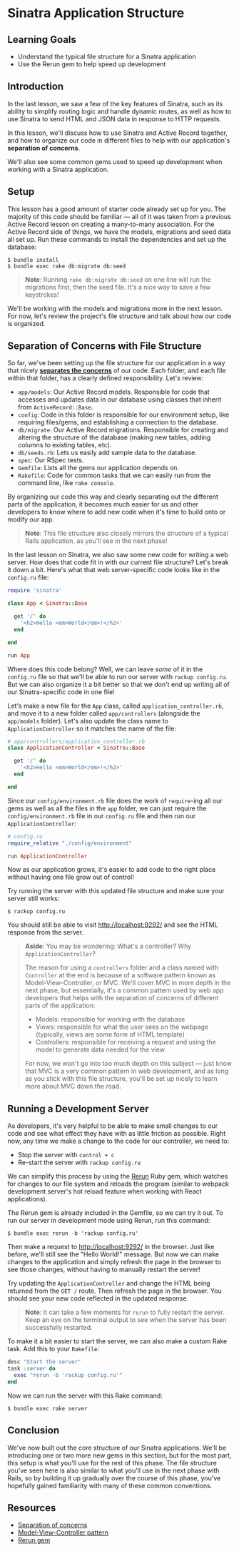 # Sinatra Application Structure

## Learning Goals

- Understand the typical file structure for a Sinatra application
- Use the Rerun gem to help speed up development

## Introduction

In the last lesson, we saw a few of the key features of Sinatra, such as its
ability to simplify routing logic and handle dynamic routes, as well as how to
use Sinatra to send HTML and JSON data in response to HTTP requests.

In this lesson, we'll discuss how to use Sinatra and Active Record together,
and how to organize our code in different files to help with our application's
**separation of concerns**.

We'll also see some common gems used to speed up development when working with a
Sinatra application.

## Setup

This lesson has a good amount of starter code already set up for you. The
majority of this code should be familiar — all of it was taken from a previous
Active Record lesson on creating a many-to-many association. For the Active
Record side of things, we have the models, migrations and seed data all set up.
Run these commands to install the dependencies and set up the database:

```console
$ bundle install
$ bundle exec rake db:migrate db:seed
```

> **Note**: Running `rake db:migrate db:seed` on one line will run the
> migrations first, then the seed file. It's a nice way to save a few
> keystrokes!

We'll be working with the models and migrations more in the next lesson. For
now, let's review the project's file structure and talk about how our code is
organized.

## Separation of Concerns with File Structure

So far, we've been setting up the file structure for our application in a way
that nicely [**separates the concerns**][soc] of our code. Each folder, and each file
within that folder, has a clearly defined responsibility. Let's review:

- `app/models`: Our Active Record models. Responsible for code that accesses and
  updates data in our database using classes that inherit from
  `ActiveRecord::Base`.
- `config`: Code in this folder is responsible for our environment setup, like
  requiring files/gems, and establishing a connection to the database.
- `db/migrate`: Our Active Record migrations. Responsible for creating and
  altering the structure of the database (making new tables, adding columns to
  existing tables, etc).
- `db/seeds.rb`: Lets us easily add sample data to the database.
- `spec`: Our RSpec tests.
- `Gemfile`: Lists all the gems our application depends on.
- `Rakefile`: Code for common tasks that we can easily run from the command
  line, like `rake console`.

By organizing our code this way and clearly separating out the different parts
of the application, it becomes much easier for us and other developers to know
where to add new code when it's time to build onto or modify our app.

> **Note**: This file structure also closely mirrors the structure of a typical
> Rails application, as you'll see in the next phase!

In the last lesson on Sinatra, we also saw some new code for writing a web
server. How does that code fit in with our current file structure? Let's break
it down a bit. Here's what that web server-specific code looks like in the
`config.ru` file:

```rb
require 'sinatra'

class App < Sinatra::Base

  get '/' do
    '<h2>Hello <em>World</em>!</h2>'
  end

end

run App
```

Where does this code belong? Well, we can leave _some_ of it in the `config.ru`
file so that we'll be able to run our server with `rackup config.ru`. But we can
also organize it a bit better so that we don't end up writing all of our
Sinatra-specific code in one file!

Let's make a new file for the `App` class, called `application_controller.rb`,
and move it to a new folder called `app/controllers` (alongside the `app/models`
folder). Let's also update the class name to `ApplicationController` so it
matches the name of the file:

```rb
# app/controllers/application_controller.rb
class ApplicationController < Sinatra::Base

  get '/' do
    '<h2>Hello <em>World</em>!</h2>'
  end

end
```

Since our `config/environment.rb` file does the work of `require`-ing all our
gems as well as all the files in the `app` folder, we can just require the
`config/environment.rb` file in our `config.ru` file and then run our
`ApplicationController`:

```rb
# config.ru
require_relative "./config/environment"

run ApplicationController
```

Now as our application grows, it's easier to add code to the right place without
having one file grow out of control!

Try running the server with this updated file structure and make sure your
server still works:

```console
$ rackup config.ru
```

You should still be able to visit
[http://localhost:9292/](http://localhost:9292/) and see the HTML response from
the server.

> **Aside**: You may be wondering: What's a controller? Why `ApplicationController`?
>
> The reason for using a `controllers` folder and a class named with
> `Controller` at the end is because of a software pattern known as
> Model-View-Controller, or MVC. We'll cover MVC in more depth in the next
> phase, but essentially, it's a common pattern used by web app developers
> that helps with the separation of concerns of different parts of the
> application:
>
> - Models: responsible for working with the database
> - Views: responsible for what the user sees on the webpage (typically, views are
>   some form of HTML template)
> - Controllers: responsible for receiving a request and using the model to
>   generate data needed for the view
>
> For now, we won't go into too much depth on this subject — just know that MVC
> is a very common pattern in web development, and as long as you stick with
> this file structure, you'll be set up nicely to learn more about MVC down the
> road.

## Running a Development Server

As developers, it's very helpful to be able to make small changes to our code
and see what effect they have with as little friction as possible. Right now,
any time we make a change to the code for our controller, we need to:

- Stop the server with `control + c`
- Re-start the server with `rackup config.ru`

We can simplify this process by using the [Rerun][rerun] Ruby gem, which watches
for changes to our file system and reloads the program (similar to webpack
development server's hot reload feature when working with React applications).

The Rerun gem is already included in the Gemfile, so we can try it out. To
run our server in development mode using Rerun, run this command:

```console
$ bundle exec rerun -b 'rackup config.ru'
```

Then make a request to [http://localhost:9292/](http://localhost:9292/) in the
browser. Just like before, we'll still see the "Hello World!" message. But now
we can make changes to the application and simply refresh the page in the
browser to see those changes, without having to manually restart the server!

Try updating the `ApplicationController` and change the HTML being returned from
the `GET /` route. Then refresh the page in the browser. You should see your new
code reflected in the updated response.

> **Note**: It can take a few moments for `rerun` to fully restart the server.
> Keep an eye on the terminal output to see when the server has been
> successfully restarted.

To make it a bit easier to start the server, we can also make a custom Rake
task. Add this to your `Rakefile`:

```rb
desc "Start the server"
task :server do
  exec "rerun -b 'rackup config.ru'"
end
```

Now we can run the server with this Rake command:

```console
$ bundle exec rake server
```

## Conclusion

We've now built out the core structure of our Sinatra applications. We'll
be introducing one or two more new gems in this section, but for the most
part, this setup is what you'll use for the rest of this phase. The file
structure you've seen here is also similar to what you'll use in the next
phase with Rails, so by building it up gradually over the course of this
phase, you've hopefully gained familiarity with many of these common
conventions.

## Resources

- [Separation of concerns][soc]
- [Model-View-Controller pattern][mvc]
- [Rerun gem][rerun]

[soc]: https://en.wikipedia.org/wiki/Separation_of_concerns
[rerun]: https://github.com/alexch/rerun
[mvc]: https://en.wikipedia.org/wiki/Model%E2%80%93view%E2%80%93controller
